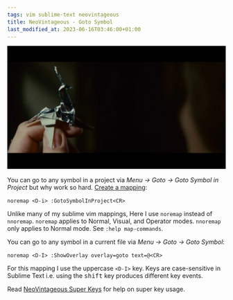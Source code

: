 ```yaml
---
tags: vim sublime-text neovintageous
title: NeoVintageous - Goto Symbol
last_modified_at: 2023-06-16T03:46:00+01:00
---
```


![Blade Runner (1982)](/assets/blade-runner.webp)

You can go to any symbol in a project via *Menu → Goto → Goto Symbol in Project* but why work so hard. [Create a mapping](/2022/11/21/vimrc-and-neovintageousrc/):

```vim
noremap <D-i> :GotoSymbolInProject<CR>
```

Unlike many of my sublime vim mappings, Here I use `noremap` instead of `nnoremap`. `noremap` applies to Normal, Visual, and Operator modes. `nnoremap` only applies to Normal mode. See `:help map-commands`.

You can go to any symbol in a current file via *Menu → Goto → Goto Symbol*:

```vim
noremap <D-I> :ShowOverlay overlay=goto text=@<CR>
```

For this mapping I use the uppercase `<D-I>` key. Keys are case-sensitive in Sublime Text i.e. using the <kbd>shift</kbd> key produces different key events.

Read [NeoVintageous Super Keys](/2022/09/22/neovintageous-super-keys/) for help on super key usage.
